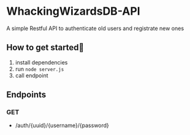 # WhackingWizardsDB-API
A simple Restful API to authenticate old users and registrate new ones

## How to get started🚀
1. install dependencies
2. run <code>node server.js</code>
3. call endpoint

## Endpoints
### GET
- /auth/{uuid}/{username}/{password}
